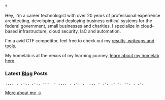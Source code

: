 💀

Hey, I'm a career technologist with over 20 years of professional experience architecting, developing, and deploying business critical systems for the federal government, small businesses and charities. I specialize in cloud-based infrastructure, cloud security, IaC and automation.

I'm a avid CTF competitor, feel free to check out my [results, writeups and tools](https://github.com/dancrodev/cyberctf).

My homelab is at the nexus of my learning journey, [learn about my homelab here](https://github.com/dancrodev/homelab).

### Latest [Blog](https://dancro.dev) Posts
<!-- BLOG-LIST:START -->
<!-- BLOG-LIST:END -->

`.... . .-.. .-.. ---  - .... . .-. .  ... - .-. .- -. --. . .-.`

[More about me &rarr;](https://dancro.dev)
